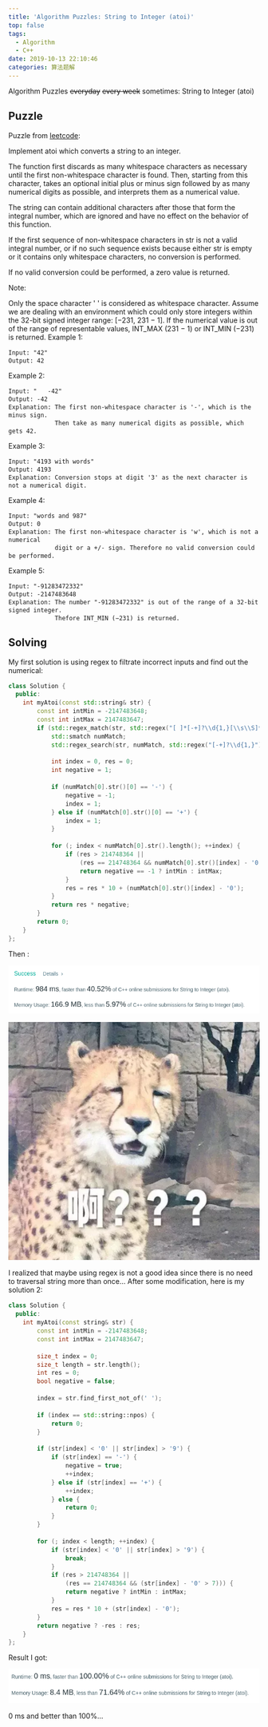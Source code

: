 ```yaml
---
title: 'Algorithm Puzzles: String to Integer (atoi)'
top: false
tags:
  - Algorithm
  - C++
date: 2019-10-13 22:10:46
categories: 算法题解
---
```

Algorithm Puzzles ~~everyday~~ ~~every week~~ sometimes: String to Integer (atoi)

<!--more-->

## Puzzle

Puzzle from [leetcode](https://leetcode.com):

Implement atoi which converts a string to an integer.

The function first discards as many whitespace characters as necessary until the first non-whitespace character is found. Then, starting from this character, takes an optional initial plus or minus sign followed by as many numerical digits as possible, and interprets them as a numerical value.

The string can contain additional characters after those that form the integral number, which are ignored and have no effect on the behavior of this function.

If the first sequence of non-whitespace characters in str is not a valid integral number, or if no such sequence exists because either str is empty or it contains only whitespace characters, no conversion is performed.

If no valid conversion could be performed, a zero value is returned.

Note:

Only the space character ' ' is considered as whitespace character.
Assume we are dealing with an environment which could only store integers within the 32-bit signed integer range: [−231,  231 − 1]. If the numerical value is out of the range of representable values, INT_MAX (231 − 1) or INT_MIN (−231) is returned.
Example 1:
```
Input: "42"
Output: 42
```
Example 2:
```
Input: "   -42"
Output: -42
Explanation: The first non-whitespace character is '-', which is the minus sign.
             Then take as many numerical digits as possible, which gets 42.
```
Example 3:
```
Input: "4193 with words"
Output: 4193
Explanation: Conversion stops at digit '3' as the next character is not a numerical digit.
```
Example 4:
```
Input: "words and 987"
Output: 0
Explanation: The first non-whitespace character is 'w', which is not a numerical 
             digit or a +/- sign. Therefore no valid conversion could be performed.
```
Example 5:
```
Input: "-91283472332"
Output: -2147483648
Explanation: The number "-91283472332" is out of the range of a 32-bit signed integer.
             Thefore INT_MIN (−231) is returned.
```
## Solving

My first solution is using regex to filtrate incorrect inputs and find out the numerical:

```cpp
class Solution {
  public:
    int myAtoi(const std::string& str) {
        const int intMin = -2147483648;
        const int intMax = 2147483647;
        if (std::regex_match(str, std::regex("[ ]*[-+]?\\d{1,}[\\s\\S]*"))) {
            std::smatch numMatch;
            std::regex_search(str, numMatch, std::regex("[-+]?\\d{1,}"));

            int index = 0, res = 0;
            int negative = 1;

            if (numMatch[0].str()[0] == '-') {
                negative = -1;
                index = 1;
            } else if (numMatch[0].str()[0] == '+') {
                index = 1;
            }

            for (; index < numMatch[0].str().length(); ++index) {
                if (res > 214748364 ||
                    (res == 214748364 && numMatch[0].str()[index] - '0' > 7)) {
                    return negative == -1 ? intMin : intMax;
                }
                res = res * 10 + (numMatch[0].str()[index] - '0');
            }
            return res * negative;
        }
        return 0;
    }
};
```

Then :

![](Algorithm-Puzzles-String-to-Integer-atoi/s1.png)

![](Algorithm-Puzzles-String-to-Integer-atoi/p1.jpeg)

I realized that maybe using regex is not a good idea since there is no need to traversal string more than once... After some modification, here is my solution 2:

```cpp
class Solution {
  public:
    int myAtoi(const string& str) {
        const int intMin = -2147483648;
        const int intMax = 2147483647;

        size_t index = 0;
        size_t length = str.length();
        int res = 0;
        bool negative = false;

        index = str.find_first_not_of(' ');

        if (index == std::string::npos) {
            return 0;
        }

        if (str[index] < '0' || str[index] > '9') {
            if (str[index] == '-') {
                negative = true;
                ++index;
            } else if (str[index] == '+') {
                ++index;
            } else {
                return 0;
            }
        }

        for (; index < length; ++index) {
            if (str[index] < '0' || str[index] > '9') {
                break;
            }
            if (res > 214748364 ||
                (res == 214748364 && (str[index] - '0' > 7))) {
                return negative ? intMin : intMax;
            }
            res = res * 10 + (str[index] - '0');
        }
        return negative ? -res : res;
    }
};
```

Result I got:

![](Algorithm-Puzzles-String-to-Integer-atoi/s2.png)

0 ms and better than 100%...
